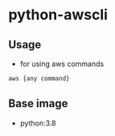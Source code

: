 # python-awscli

## Usage

- for using aws commands

```sh
aws {any command}
```

## Base image

- python:3.8
